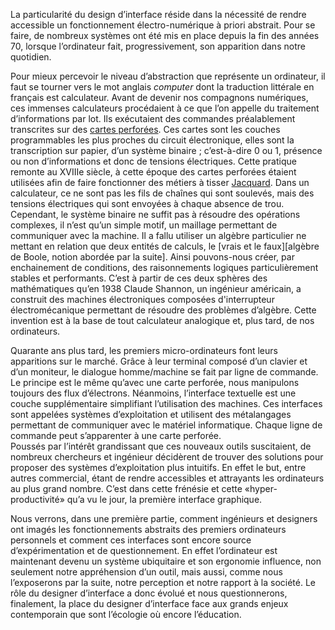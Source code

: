 La particularité du design d’interface réside dans la nécessité de rendre accessible un fonctionnement électro-numérique à priori abstrait. Pour se faire, de nombreux systèmes ont été mis en place depuis la fin des années 70, lorsque l’ordinateur fait, progressivement, son apparition dans notre quotidien.  

Pour mieux percevoir le niveau d’abstraction que représente un ordinateur, il faut se tourner vers le mot anglais _computer_ dont la traduction littérale en français est calculateur. Avant de devenir nos compagnons numériques, ces immenses calculateurs procédaient à ce que l’on appelle du traitement d’informations par lot. Ils exécutaient des commandes préalablement transcrites sur des [cartes perforées](img/cartes). Ces cartes sont les couches programmables les plus proches du circuit électronique, elles sont la transcription sur papier, d’un système binaire ; c’est-à-dire 0 ou 1, présence ou non d’informations et donc de tensions électriques. 
Cette pratique remonte au XVIIIe siècle, à cette époque des cartes perforées étaient utilisées afin de faire fonctionner des métiers à tisser [Jacquard](img/jacquar). Dans un calculateur, ce ne sont pas les fils de chaînes qui sont soulevés, mais des tensions électriques qui sont envoyées à chaque absence de trou. Cependant, le système binaire ne suffit pas à résoudre des opérations complexes, il n’est qu’un simple motif, un maillage permettant de communiquer avec la machine. 
Il a fallu utiliser un algèbre particulier ne mettant en relation que deux entités de calculs, le [vrais et le faux][algèbre de Boole, notion abordée par la suite]. Ainsi pouvons-nous créer, par enchainement de conditions, des raisonnements logiques particulièrement stables et performants. C’est à partir de ces deux sphères des mathématiques qu’en 1938 Claude Shannon, un ingénieur américain, a construit des machines électroniques composées d'interrupteur électromécanique permettant de résoudre des problèmes d’algèbre. Cette invention est à la base de tout calculateur analogique et, plus tard, de nos ordinateurs.

Quarante ans plus tard, les premiers micro-ordinateurs font leurs apparitions sur le marché. Grâce à leur terminal composé d’un clavier et d’un moniteur, le dialogue homme/machine se fait par ligne de commande. Le principe est le même qu’avec une carte perforée, nous manipulons toujours des flux d’électrons. Néanmoins, l’interface textuelle est une couche supplémentaire simplifiant l’utilisation des machines. Ces interfaces sont appelées systèmes d’exploitation et utilisent des métalangages permettant de communiquer avec le matériel informatique. Chaque ligne de commande peut s’apparenter à une carte perforée.  
Poussés par l’intérêt grandissant que ces nouveaux outils suscitaient, de nombreux chercheurs et ingénieur décidèrent de trouver des solutions pour proposer des systèmes d’exploitation plus intuitifs. En effet le but, entre autres commercial, étant de rendre accessibles et attrayants les ordinateurs au plus grand nombre. C’est dans cette frénésie et cette «hyper-productivité» qu’a vu le jour, la première interface graphique.

Nous verrons, dans une première partie, comment ingénieurs et designers ont imagés les fonctionnements abstraits des premiers ordinateurs personnels et comment ces interfaces sont encore source d’expérimentation et de questionnement. En effet l’ordinateur est maintenant devenu un système ubiquitaire et son ergonomie influence, non seulement notre appréhension d’un outil, mais aussi, comme nous l’exposerons par la suite, notre perception et notre rapport à la société. Le rôle du designer d’interface a donc évolué et nous questionnerons, finalement, la place du designer d’interface face aux grands enjeux contemporain que sont l’écologie où encore l’éducation.